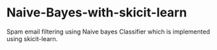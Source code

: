 # Naive-Bayes-with-skicit-learn

Spam email filtering using Naive bayes Classifier which is implemented using skicit-learn.
